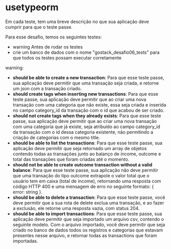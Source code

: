 # usetypeorm
Em cada teste, tem uma breve descrição no que sua aplicação deve cumprir para que o teste passe.

Para esse desafio, temos os seguintes testes:

- warning Antes de rodar os testes
- crie um banco de dados com o nome "gostack_desafio06_tests" para que todos os testes possam executar corretamente 

warning:

- **should be able to create a new transaction**: Para que esse teste passe, sua aplicação deve permitir que uma transação seja criada, e retorne um json com a transação criado.
- **should create tags when inserting new transactions**: Para que esse teste passe, sua aplicação deve permitir que ao criar uma nova transação com uma categoria que não existe, essa seja criada e inserida no campo category_id da transação com o id que acabou de ser criado.
- **should not create tags when they already exists**: Para que esse teste passe, sua aplicação deve permitir que ao criar uma nova transação com uma categoria que já existe, seja atribuído ao campo category_id da transação com o id dessa categoria existente, não permitindo a criação de categorias com o mesmo title.
- **should be able to list the transactions**: Para que esse teste passe, sua aplicação deve permitir que seja retornado um array de objetos contendo todas as transações junto ao balanço de income, outcome e total das transações que foram criadas até o momento.
- **should not be able to create outcome transaction without a valid balance**: Para que esse teste passe, sua aplicação não deve permitir que uma transação do tipo outcome extrapole o valor total que o usuário tem em caixa (total de income), retornando uma resposta com código HTTP 400 e uma mensagem de erro no seguinte formato: { error: string }.
- **should be able to delete a transaction**: Para que esse teste passe, você deve permitir que a sua rota de delete exclua uma transação, e ao fazer a exclusão, ele retorne uma resposta vazia, com status 204.
- **should be able to import transactions**: Para que esse teste passe, sua aplicação deve permitir que seja importado um arquivo csv, contendo o seguinte modelo. Com o arquivo importado, você deve permitir que seja criado no banco de dados todos os registros e categorias que estavam presentes nesse arquivo, e retornar todas as transactions que foram importadas.

